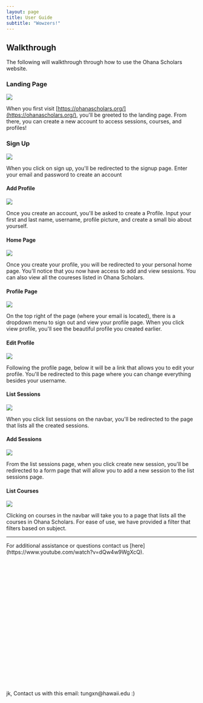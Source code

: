 ```yaml
---
layout: page
title: User Guide
subtitle: "Wowzers!"
---
```


## Walkthrough

The following will walkthrough through how to use the Ohana Scholars website.

### Landing Page
![](assets/img/guidepics/landing.png)

When you first visit [https://ohanascholars.org/](https://ohanascholars.org/), you'll be greeted to the landing page. From there, you can create a new account to access sessions, courses, and profiles!

### Sign Up
![](assets/img/guidepics/signup.png)

When you click on sign up, you'll be redirected to the signup page. Enter your email and password to create an account

#### Add Profile
![](assets/img/guidepics/addprofile.png)

Once you create an account, you'll be asked to create a Profile. Input your first and last name, username, profile picture, and create a small bio about yourself.

#### Home Page
![](assets/img/guidepics/homepage.png)

Once you create your profile, you will be redirected to your personal home page. You'll notice that you now have access to add and view sessions. You can also view all the coureses listed in Ohana Scholars.

#### Profile Page
![](assets/img/guidepics/profilepage.png)

On the top right of the page (where your email is located), there is a dropdown menu to sign out and view your profile page. When you click view profile, you'll see the beautiful profile you created earlier.

#### Edit Profile
![](assets/img/guidepics/editprofile.png)

Following the profile page, below it will be a link that allows you to edit your profile. You'll be redirected to this page where you can change everything besides your username.

#### List Sessions
![](assets/img/guidepics/listsessions.png)

When you click list sessions on the navbar, you'll be redirected to the page that lists all the created sessions.

#### Add Sessions
![](assets/img/guidepics/addsession.png)

From the list sessions page, when you click create new session, you'll be redirected to a form page that will allow you to add a new session to the list sessions page.

#### List Courses
![](assets/img/guidepics/listcourses.png)

Clicking on courses in the navbar will take you to a page that lists all the courses in Ohana Scholars. For ease of use, we have provided a filter that filters based on subject.

<hr />
For additional assistance or questions contact us [here](https://www.youtube.com/watch?v=dQw4w9WgXcQ).
<br /><br /><br /><br /><br /><br /><br /><br /><br /><br /><br /><br /><br /><br /><br /><br /><br /><br /><br /><br /><br /><br />
jk, Contact us with this email: tungxn@hawaii.edu :)